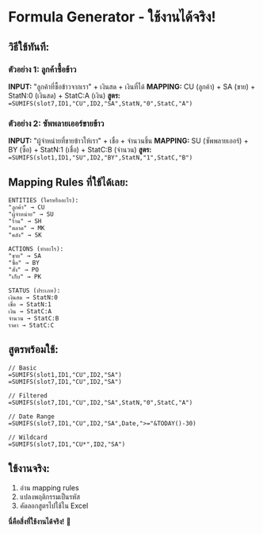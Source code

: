 # Formula Generator - ใช้งานได้จริง!

## วิธีใช้ทันที:

### ตัวอย่าง 1: ลูกค้าซื้อข้าว
**INPUT:** "ลูกค้าที่ซื้อข้าวจากเรา" + เงินสด + เงินที่ได้
**MAPPING:** CU (ลูกค้า) + SA (ขาย) + StatN:0 (เงินสด) + StatC:A (เงิน)
**สูตร:** `=SUMIFS(slot7,ID1,"CU",ID2,"SA",StatN,"0",StatC,"A")`

### ตัวอย่าง 2: ซัพพลายเออร์ขายข้าว  
**INPUT:** "ผู้จำหน่ายที่ขายข้าวให้เรา" + เชื่อ + จำนวนชิ้น
**MAPPING:** SU (ซัพพลายเออร์) + BY (ซื้อ) + StatN:1 (เชื่อ) + StatC:B (จำนวน)
**สูตร:** `=SUMIFS(slot1,ID1,"SU",ID2,"BY",StatN,"1",StatC,"B")`

## Mapping Rules ที่ใช้ได้เลย:

```
ENTITIES (ใครหรืออะไร):
"ลูกค้า" → CU
"ผู้จำหน่าย" → SU  
"ร้าน" → SH
"ตลาด" → MK
"คลัง" → SK

ACTIONS (ทำอะไร):
"ขาย" → SA
"ซื้อ" → BY
"สั่ง" → PO
"เก็บ" → PK

STATUS (ประเภท):
เงินสด → StatN:0
เชื่อ → StatN:1
เงิน → StatC:A
จำนวน → StatC:B
ราคา → StatC:C
```

## สูตรพร้อมใช้:

```excel
// Basic
=SUMIFS(slot1,ID1,"CU",ID2,"SA")
=SUMIFS(slot7,ID1,"CU",ID2,"SA")

// Filtered  
=SUMIFS(slot7,ID1,"CU",ID2,"SA",StatN,"0",StatC,"A")

// Date Range
=SUMIFS(slot7,ID1,"CU",ID2,"SA",Date,">="&TODAY()-30)

// Wildcard
=SUMIFS(slot7,ID1,"CU*",ID2,"SA")
```

## ใช้งานจริง:
1. อ่าน mapping rules
2. แปลงพฤติกรรมเป็นรหัส
3. คัดลอกสูตรไปใช้ใน Excel

**นี่คือสิ่งที่ใช้งานได้จริง!** 🎯
